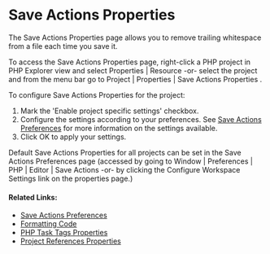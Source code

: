 # Save Actions Properties

<!--context:save_actions_properties-->

The Save Actions Properties page allows you to remove trailing whitespace from a file each time you save it.

To access the Save Actions Properties page, right-click a PHP project in PHP Explorer view and select Properties | Resource -or- select the project and from the menu bar go to Project | Properties | Save Actions Properties .

<!--ref-start-->

To configure Save Actions Properties for the project:

 1. Mark the 'Enable project specific settings' checkbox.
 2. Configure the settings according to your preferences.  See [Save Actions Preferences](../../032-reference/032-preferences/040-editor/040-save_actions.md) for more information on the settings available.
 3. Click OK to apply your settings.

<!--ref-end-->

Default Save Actions Properties for all projects can be set in the Save Actions Preferences page (accessed by going to Window | Preferences | PHP | Editor | Save Actions -or- by clicking the Configure Workspace Settings link on the properties page.)

<!--links-start-->

#### Related Links:

 * [Save Actions Preferences](../../032-reference/032-preferences/040-editor/040-save_actions.md)
 * [Formatting Code](../../024-tasks/048-formatting_code.md)
 * [PHP Task Tags Properties](064-php_task_tags_properties.md)
 * [Project References Properties](072-project_references_properties.md)

<!--links-end-->
